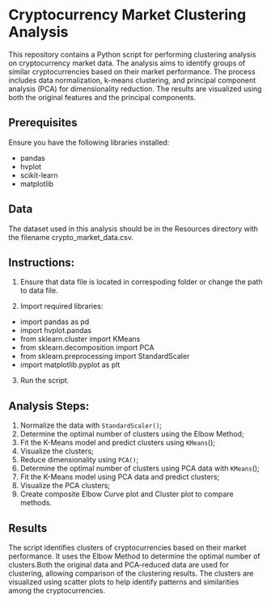 # Cryptocurrency Market Clustering Analysis

This repository contains a Python script for performing clustering analysis on cryptocurrency market data. The analysis aims to identify groups of similar cryptocurrencies based on their market performance. The process includes data normalization, k-means clustering, and principal component analysis (PCA) for dimensionality reduction. The results are visualized using both the original features and the principal components.

## Prerequisites

Ensure you have the following libraries installed:

- pandas
- hvplot
- scikit-learn
- matplotlib

## Data

The dataset used in this analysis should be in the Resources directory with the filename crypto_market_data.csv. 

## Instructions:

1. Ensure that data file is located in correspoding folder or change the path to data file.

2. Import required libraries:
- import pandas as pd
- import hvplot.pandas
- from sklearn.cluster import KMeans
- from sklearn.decomposition import PCA
- from sklearn.preprocessing import StandardScaler
- import matplotlib.pyplot as plt

3. Run the script.

## Analysis Steps:

1. Normalize the data with `StandardScaler()`;
2. Determine the optimal number of clusters using the Elbow Method;
3. Fit the K-Means model and predict clusters using `KMeans`();
4. Visualize the clusters;
5. Reduce dimensionality using `PCA()`;
6. Determine the optimal number of clusters using PCA data with `KMeans`();
7. Fit the K-Means model using PCA data and predict clusters;
8. Visualize the PCA clusters;
9. Create composite Elbow Curve plot and Cluster plot to compare methods.

## Results
The script identifies clusters of cryptocurrencies based on their market performance. It uses the Elbow Method to determine the optimal number of clusters.Both the original data and PCA-reduced data are used for clustering, allowing comparison of the clustering results. The clusters are visualized using scatter plots to help identify patterns and similarities among the cryptocurrencies.
